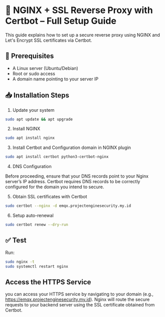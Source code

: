 # 🚀 NGINX + SSL Reverse Proxy with Certbot – Full Setup Guide

This guide explains how to set up a secure reverse proxy using NGINX and Let's Encrypt SSL certificates via Certbot.

## 🔧 Prerequisites
- A Linux server (Ubuntu/Debian)
- Root or sudo access
- A domain name pointing to your server IP

## 📥 Installation Steps
1. Update your system
```bash
sudo apt update && apt upgrade
```
2. Install NGINX
```bash
sudo apt install nginx
```
3. Install Certbot and Configuration domain in NGINX plugin
```bash
sudo apt install certbot python3-certbot-nginx
```
4. DNS Configuration
 
  Before proceeding, ensure that your DNS records point to your Nginx server’s IP address. Certbot requires DNS records to be correctly configured for the domain you intend to secure.

5. Obtain SSL certificates with Certbot
```bash
sudo certbot --nginx -d emqx.projectenginesecurity.my.id
```
6. Setup auto-renewal
```bash
sudo certbot renew --dry-run
```
## ✅ Test
Run:
```bash
sudo nginx -t
sudo systemctl restart nginx
```
## Access the HTTPS Service

you can access your HTTPS service by navigating to your domain (e.g., https://emqx.projectenginesecurity.my.id). Nginx will route the secure requests to your backend server using the SSL certificate obtained from Certbot.
